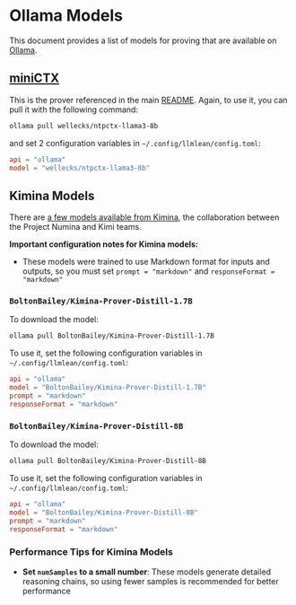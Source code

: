 
# Ollama Models

This document provides a list of models for proving that are available on [Ollama](https://ollama.com/).

## [miniCTX](https://www.arxiv.org/abs/2408.03350)

This is the prover referenced in the main [README](README.md). Again, to use it, you can pull it with the following command:

```bash
ollama pull wellecks/ntpctx-llama3-8b
```

and set 2 configuration variables in `~/.config/llmlean/config.toml`:

```toml
api = "ollama"
model = "wellecks/ntpctx-llama3-8b"
```

## Kimina Models

There are [a few models available from Kimina](https://huggingface.co/collections/AI-MO/kimina-prover-686b72614760ed23038056c5), the collaboration between the Project Numina and Kimi teams.

**Important configuration notes for Kimina models:**
- These models were trained to use Markdown format for inputs and outputs, so you must set `prompt = "markdown"` and `responseFormat = "markdown"`

### `BoltonBailey/Kimina-Prover-Distill-1.7B`

To download the model:

```bash
ollama pull BoltonBailey/Kimina-Prover-Distill-1.7B
```

To use it, set the following configuration variables in `~/.config/llmlean/config.toml`:

```toml
api = "ollama"
model = "BoltonBailey/Kimina-Prover-Distill-1.7B"
prompt = "markdown"
responseFormat = "markdown"
```

### `BoltonBailey/Kimina-Prover-Distill-8B`

To download the model:

```bash
ollama pull BoltonBailey/Kimina-Prover-Distill-8B
```

To use it, set the following configuration variables in `~/.config/llmlean/config.toml`:

```toml
api = "ollama"
model = "BoltonBailey/Kimina-Prover-Distill-8B"
prompt = "markdown"
responseFormat = "markdown"
```

### Performance Tips for Kimina Models

- **Set `numSamples` to a small number**: These models generate detailed reasoning chains, so using fewer samples is recommended for better performance
